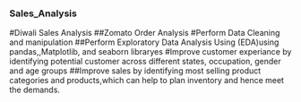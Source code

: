 ### Sales_Analysis
#Diwali Sales Analysis
##Zomato Order Analysis
#Perform Data Cleaning and manipulation 
##Perform Exploratory Data Analysis Using (EDA)using pandas,,Matplotlib, and seaborn libraryes
#Improve customer experiance by identifying potential customer across different states, occupation, gender and age groups
##Improve sales by identifying most selling product categories and products,which can help to plan inventory and hence meet the demands. 
